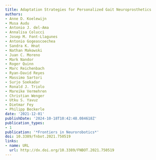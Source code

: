 ```yaml
---
title: Adaptation Strategies for Personalized Gait Neuroprosthetics
authors:
- Anne D. Koelewijn
- Musa Audu
- Antonio J. del-Ama
- Annalisa Colucci
- Josep M. Font-Llagunes
- Antonio Gogeascoechea
- Sandra K. Hnat
- Nathan Makowski
- Juan C. Moreno
- Mark Nandor
- Roger Quinn
- Marc Reichenbach
- Ryan-David Reyes
- Massimo Sartori
- Surjo Soekadar
- Ronald J. Triolo
- Mareike Vermehren
- Christian Wenger
- Utku S. Yavuz
- Dietmar Fey
- Philipp Beckerle
date: '2021-12-01'
publishDate: '2024-10-18T10:42:48.084618Z'
publication_types:
- 1
publication: '*Frontiers in Neurorobotics*'
doi: 10.3389/fnbot.2021.750519
links:
- name: URL
  url: http://dx.doi.org/10.3389/FNBOT.2021.750519
---
```

